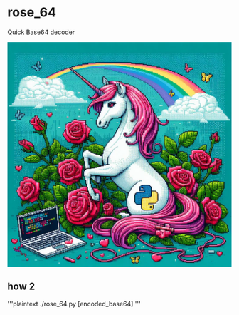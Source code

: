 # rose_64
Quick Base64 decoder

![Image](https://github.com/tximista64/rose_64/blob/main/images/rose_64.jpeg)

## how 2

'''plaintext
./rose_64.py [encoded_base64]
'''
